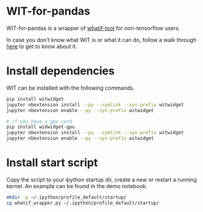 # WIT-for-pandas
WIT-for-pandas is a wrapper of [whatif-tool](https://github.com/tensorflow/tensorboard/tree/master/tensorboard/plugins/interactive_inference) for non-tensorflow users.

In case you don't know what  WIT is or what it can do, follow a walk through [here](https://pair-code.github.io/what-if-tool/walkthrough.html) to get to know about it.

# Install dependencies

WIT can be installed with the following commands.
``` bash
pip install witwidget
jupyter nbextension install --py --symlink --sys-prefix witwidget
jupyter nbextension enable --py --sys-prefix witwidget

# if you have a gpu card
pip install widwidget-gpu
jupyter nbextension install --py --symlink --sys-prefix witwidget
jupyter nbextension enable --py --sys-prefix witwidget

```

# Install start script
Copy the script to your ipython startup dir, create a new or restart a running kernel. An example can be found in the demo notebook.
``` bash
mkdir -p ~/.ipython/profile_default/startup/
cp whatif_wrapper.py ~/.ipython/profile_default/startup/
```